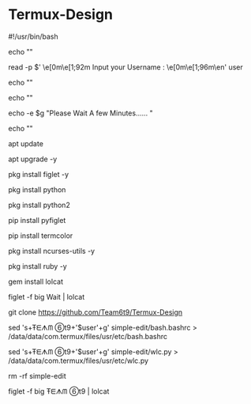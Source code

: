# Termux-Design
#!/usr/bin/bash

echo ""

read -p $' \e[0m\e[1;92m Input your Username : \e[0m\e[1;96m\en' user

echo ""

echo ""

echo -e  $g "Please  Wait  A few Minutes...... "

echo ""

apt update 

apt upgrade -y 

pkg install figlet -y

pkg install python

pkg install python2

pip install pyfiglet

pip install termcolor

pkg install ncurses-utils -y 

pkg install ruby -y 

gem install lolcat 

figlet -f big Wait | lolcat

git clone https://github.com/Team6t9/Termux-Design

sed 's+Ŧᗴᗑᗰ ➅t9+'$user'+g' simple-edit/bash.bashrc > /data/data/com.termux/files/usr/etc/bash.bashrc

sed 's+Ŧᗴᗑᗰ ➅t9+'$user'+g' simple-edit/wlc.py > /data/data/com.termux/files/usr/etc/wlc.py

rm -rf simple-edit

figlet -f big Ŧᗴᗑᗰ ➅t9 | lolcat

